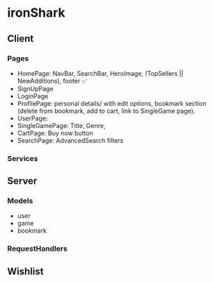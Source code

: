 # ironShark

## Client

### Pages

- HomePage: NavBar, SearchBar, HeroImage, (TopSellers || NewAdditions), footer ✅
- SignUpPage
- LoginPage
- ProfilePage: personal details/ with edit options, bookmark section (delete from bookmark, add to cart, link to SingleGame page).
- UserPage:
- SingleGamePage: Title, Genre,
- CartPage: Buy now button
- SearchPage: AdvancedSearch filters

### Services

## Server

### Models

- user
- game
- bookmark

### RequestHandlers

## Wishlist
